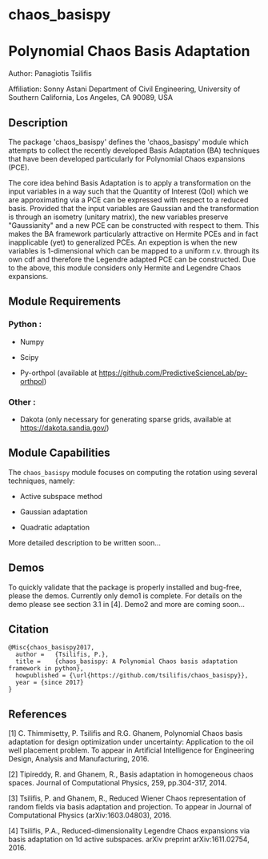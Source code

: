 # chaos_basispy
Polynomial Chaos Basis Adaptation
=================================

Author:       Panagiotis Tsilifis

Affiliation:  Sonny Astani Department of Civil Engineering, 
              University of Southern California, Los Angeles, CA 90089, USA


Description
-----------

The package 'chaos_basispy' defines the 'chaos_basispy' module which attempts to 
collect the recently developed Basis Adaptation (BA) techniques that have been developed 
particularly for Polynomial Chaos expansions (PCE). 

The core idea behind Basis Adaptation is to apply a transformation on the input variables
in a way such that the Quantity of Interest (QoI) which we are approximating via a PCE can
be expressed with respect to a reduced basis. Provided that the input variables are Gaussian
and the transformation is through an isometry (unitary matrix), the new variables preserve 
"Gaussianity" and a new PCE can be constructed with respect to them. This makes the BA 
framework particularly attractive on Hermite PCEs and in fact inapplicable (yet) to 
generalized PCEs. An expeption is when the new variables is 1-dimensional which can be mapped
to a uniform r.v. through its own cdf and therefore the Legendre adapted PCE can be constructed.
Due to the above, this module considers only Hermite and Legendre Chaos expansions.

Module Requirements
-------------------
### Python :

- Numpy

- Scipy

- Py-orthpol (available at https://github.com/PredictiveScienceLab/py-orthpol)

### Other :

- Dakota (only necessary for generating sparse grids, available at https://dakota.sandia.gov/) 

Module Capabilities
-------------------

The `chaos_basispy` module focuses on computing the rotation using several techniques, namely:

- Active subspace method

- Gaussian adaptation

- Quadratic adaptation 

More detailed description to be written soon...

Demos
-----

To quickly validate that the package is properly installed and bug-free, please the demos. Currently only demo1 is complete. For details on the demo please see section 3.1 in [4]. Demo2 and more are coming soon...

Citation
--------

    @Misc{chaos_basispy2017,
      author =   {Tsilifis, P.},
      title =    {chaos_basispy: A Polynomial Chaos basis adaptation framework in python},
      howpublished = {\url{https://github.com/tsilifis/chaos_basispy}},
      year = {since 2017}
    }

References
----------

[1] C. Thimmisetty, P. Tsilifis and R.G. Ghanem, Polynomial Chaos basis adaptation for design optimization under uncertainty: Application to the oil well placement problem. To appear in Artificial Intelligence for Engineering Design, Analysis and Manufacturing, 2016.

[2] Tipireddy, R. and Ghanem, R., Basis adaptation in homogeneous chaos spaces. Journal of Computational Physics, 259, pp.304-317, 2014.

[3] Tsilifis, P. and Ghanem, R., Reduced Wiener Chaos representation of random fields via basis adaptation and projection. To appear in Journal of Computational Physics (arXiv:1603.04803), 2016.

[4] Tsilifis, P.A., Reduced-dimensionality Legendre Chaos expansions via basis adaptation on 1d active subspaces. arXiv preprint arXiv:1611.02754, 2016.
